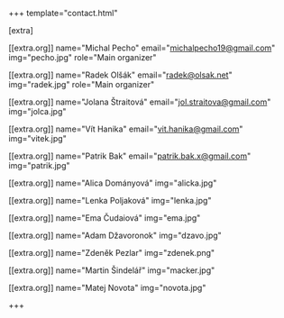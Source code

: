 +++
template="contact.html"

[extra]

[[extra.org]]
name="Michal Pecho"
email="michalpecho19@gmail.com"
img="pecho.jpg"
role="Main organizer"

[[extra.org]]
name="Radek Olšák"
email="radek@olsak.net"
img="radek.jpg"
role="Main organizer"

[[extra.org]]
name="Jolana Štraitová"
email="jol.straitova@gmail.com"
img="jolca.jpg"

[[extra.org]]
name="Vít Hanika"
email="vit.hanika@gmail.com"
img="vitek.jpg"

[[extra.org]]
name="Patrik Bak"
email="patrik.bak.x@gmail.com"
img="patrik.jpg"

[[extra.org]]
name="Alica Dományová"
img="alicka.jpg"

[[extra.org]]
name="Lenka Poljaková"
img="lenka.jpg"

[[extra.org]]
name="Ema Čudaiová"
img="ema.jpg"

[[extra.org]]
name="Adam Džavoronok"
img="dzavo.jpg"

[[extra.org]]
name="Zdeněk Pezlar"
img="zdenek.png"

[[extra.org]]
name="Martin Šindelář"
img="macker.jpg"

[[extra.org]]
name="Matej Novota"
img="novota.jpg"

+++
